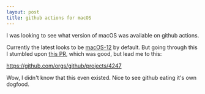 ```yaml
---
layout: post
title: github actions for macOS
---
```


I was looking to see what version of macOS was available on github actions.

Currently the latest looks to be [macOS-12](https://github.blog/changelog/2022-06-13-github-actions-macos-12-for-github-hosted-runners-is-now-generally-available/) by default.  But going through this I stumbled upon [this PR](https://github.com/github/roadmap/issues/813), which was good, but lead me to this:

https://github.com/orgs/github/projects/4247

Wow, I didn't know that this even existed.  Nice to see github eating it's own dogfood.


